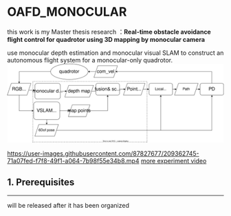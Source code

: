 # OAFD_MONOCULAR
this work is my Master thesis research ：**Real-time obstacle avoidance flight control for quadrotor using 3D mapping by monocular camera**

use monocular depth estimation and monocular visual SLAM to construct an autonomous flight system for a monocular-only quadrotor.
![](./data/my%20systeam%20en.drawio.svg)



https://user-images.githubusercontent.com/87827677/209362745-71a07fed-f7f8-49f1-a064-7b98f55e34b8.mp4
[more experiment video](https://youtube.com/playlist?list=PLQYTjwXEt_RxlJJVSr9-HWyi-2qyCrkhP)

## 1. Prerequisites
---
 will be released after it has been organized
